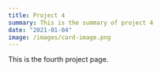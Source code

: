 ```yaml
---
title: Project 4
summary: This is the summary of project 4
date: "2021-01-04"
image: /images/card-image.png
---
```


This is the fourth project page.